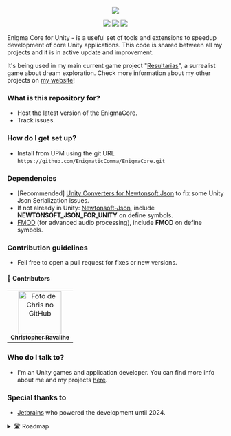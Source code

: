 <p align="center">
  <img src="https://chrisdbhr.github.io/images/thumbs/EnigmaCore.png" />
</p>

<p align="center">
  <img src="https://img.shields.io/github/package-json/v/EnigmaticComma/EnigmaCore" />
  <img src="https://img.shields.io/github/package-json/unity/EnigmaticComma/EnigmaCore" />
  <img src="https://img.shields.io/github/languages/code-size/EnigmaticComma/EnigmaCore" />
</p>

Enigma Core for Unity - is a useful set of tools and extensions to speedup development of core Unity applications. This code is shared between all my projects and it is in active update and improvement.

It's being used in my main current game project "[Resultarias](https://chrisjogos.com/resultarias)", a surrealist game about dream exploration.
Check more information about my other projects on [my website](https://chrisjogos.com)!

### What is this repository for? ###

* Host the latest version of the EnigmaCore.
* Track issues.

### How do I get set up? ###

* Install from UPM using the git URL ``https://github.com/EnigmaticComma/EnigmaCore.git``

### Dependencies

* [Recommended] [Unity Converters for Newtonsoft.Json](https://github.com/jilleJr/Newtonsoft.Json-for-Unity.Converters) to fix some Unity Json Serialization issues. 
* If not already in Unity: [Newtonsoft-Json](https://docs.unity3d.com/Packages/com.unity.nuget.newtonsoft-json@3.0/manual/index.html), include **NEWTONSOFT_JSON_FOR_UNITY** on define symbols.
* [FMOD](https://www.fmod.com) (for advanced audio processing), include **FMOD** on define symbols.

### Contribution guidelines ###

* Fell free to open a pull request for fixes or new versions.

#### 🤝 Contributors

<table>
  <tr>
    <td align="center">
      <a href="https://github.com/chrisdbhr" title="Chris">
        <img src="https://avatars.githubusercontent.com/u/19819051?v=4" width="100px;" alt="Foto de Chris no GitHub"/><br>
        <sub>
          <b>Christopher Ravailhe</b>
        </sub>
      </a>
    </td>
  </tr>
</table>

### Who do I talk to? ###

* I'm an Unity games and application developer. You can find more info about me and my projects [here](https://chrisjogos.com).

### Special thanks to ###

* [Jetbrains](https://www.jetbrains.com/?from=ChrisDevelopmentKit) who powered the development until 2024.


<details>

<summary>🛣 Roadmap</summary>

* Compatibility with Unity Headless Server Mode
* Improved compatilibity with [Photon](https://www.photonengine.com/)

</details>
